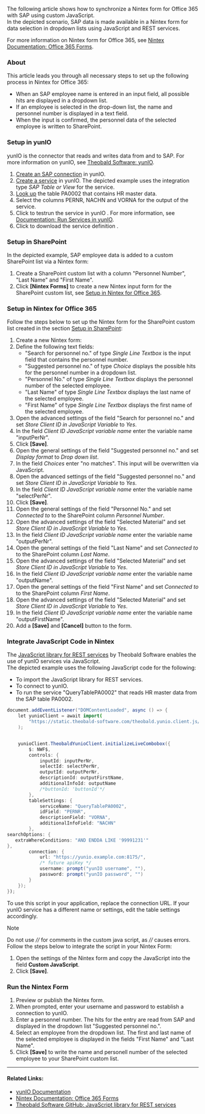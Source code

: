 The following article shows how to synchronize a Nintex form for Office 365 with SAP using custom JavaScript.\
In the depicted scenario, SAP data is made available in a Nintex form for data selection in dropdown lists using JavaScript and REST services.

For more information on Nintex form for Office 365, see [Nintex Documentation: Office 365 Forms](https://help.nintex.com/en-US/office365/Forms/DesignForms.htm).

### About

This article leads you through all necessary steps to set up the following process in Nintex for Office 365:

- When an SAP employee name is entered in an input field, all possible hits are displayed in a dropdown list.
- If an employee is selected in the drop-down list, the name and personnel number is displayed in a text field.
- When the input is confirmed, the personnel data of the selected employee is written to SharePoint.

### Setup in yunIO

yunIO is the connector that reads and writes data from and to SAP. For more information on yunIO, see [Theobald Software: yunIO](https://theobald-software.com/en/yunio/).

1. [Create an SAP connection](../../getting-started/#connect-to-sap) in yunIO.
1. [Create a service](../../getting-started/#create-a-service) in yunIO. The depicted example uses the integration type *SAP Table or View* for the service.
1. [Look up](../../documentation/tables-and-views/#look-up-an-sap-table-or-view) the table PA0002 that contains HR master data.
1. Select the columns PERNR, NACHN and VORNA for the output of the service.
1. Click to testrun the service in yunIO . For more information, see [Documentation: Run Services in yunIO](../../documentation/run-services/#run-services-in-yunio).
1. Click to download the service definition .

### Setup in SharePoint

In the depicted example, SAP employee data is added to a custom SharePoint list via a Nintex form:

1. Create a SharePoint custom list with a column "Personnel Number", "Last Name" and "First Name".
1. Click **[Nintex Forms]** to create a new Nintex input form for the SharePoint custom list, see [Setup in Nintex for Office 365](#setup-in-nintex-for-office-365).

### Setup in Nintex for Office 365

Follow the steps below to set up the Nintex form for the SharePoint custom list created in the section [Setup in SharePoint](#setup-in-sharepoint):

1. Create a new Nintex form:
1. Define the following text fields:
   - "Search for personnel no." of type *Single Line Textbox* is the input field that contains the personnel number.
   - "Suggested personnel no." of type *Choice* displays the possible hits for the personnel number in a dropdown list.
   - "Personnel No." of type *Single Line Textbox* displays the personnel number of the selected employee.
   - "Last Name" of type *Single Line Textbox* displays the last name of the selected employee.
   - "First Name" of type *Single Line Textbox* displays the first name of the selected employee.
1. Open the advanced settings of the field "Search for personnel no." and set *Store Client ID in JavaScript Variable* to *Yes*.
1. In the field *Client ID JavaScript variable name* enter the variable name "inputPerNr".
1. Click **[Save]**.
1. Open the general settings of the field "Suggested personnel no." and set *Display format* to *Drop down list*.
1. In the field *Choices* enter "no matches". This input will be overwritten via JavaScript.
1. Open the advanced settings of the field "Suggested personnel no." and set *Store Client ID in JavaScript Variable* to *Yes*.
1. In the field *Client ID JavaScript variable name* enter the variable name "selectPerNr".
1. Click **[Save]**.
1. Open the general settings of the field "Personnel No." and set *Connected to* to the SharePoint column *Personnel Number*.
1. Open the advanced settings of the field "Selected Material" and set *Store Client ID in JavaScript Variable* to *Yes*.
1. In the field *Client ID JavaScript variable name* enter the variable name "outputPerNr".
1. Open the general settings of the field "Last Name" and set *Connected to* to the SharePoint column *Last Name*.
1. Open the advanced settings of the field "Selected Material" and set *Store Client ID in JavaScript Variable* to *Yes*.
1. In the field *Client ID JavaScript variable name* enter the variable name "outputName".
1. Open the general settings of the field "First Name" and set *Connected to* to the SharePoint column *First Name*.
1. Open the advanced settings of the field "Selected Material" and set *Store Client ID in JavaScript Variable* to *Yes*.
1. In the field *Client ID JavaScript variable name* enter the variable name "outputFirstName".
1. Add a **[Save]** and **[Cancel]** button to the form.

### Integrate JavaScript Code in Nintex

The [JavaScript library for REST services](https://github.com/theobald-software/static.theobald-software.github.io/tree/main/theobald.yunio.client.js) by Theobald Software enables the use of yunIO services via JavaScript.\
The depicted example uses the following JavaScript code for the following:

- To import the JavaScript library for REST services.
- To connect to yunIO.
- To run the service "QueryTablePA0002" that reads HR master data from the SAP table PA0002.

```java
document.addEventListener("DOMContentLoaded", async () => {
    let yunioClient = await import(
        "https://static.theobald-software.com/theobald.yunio.client.js/dist/theobald.yunio.client.js"
    );


    yunioClient.TheobaldYunioClient.initializeLiveCombobox({
        $: NWF$,
        controls: {
            inputId: inputPerNr,
            selectId: selectPerNr,            
            outputId: outputPerNr,
            descriptionId: outputFirstName,
            additionalInfoId: outputName 
            /*buttonId: 'buttonId'*/
        },
        tableSettings: {
            serviceName: "QueryTablePA0002",
            idField: "PERNR",
            descriptionField: "VORNA",
            additionalInfoField: "NACHN"           
        },
searchOptions: {
   extraWhereConditions: "AND ENDDA LIKE '99991231'"
},
        connection: {
            url: "https://yunio.example.com:8175/",
            /* future apiKey */
            username: prompt("yunIO username", ""),
            password: prompt("yunIO password", "")
        }
    });
});

```

To use this script in your application, replace the connection URL. If your yunIO service has a different name or settings, edit the table settings accordingly.

Note

Do not use *//* for comments in the custom java script, as *//* causes errors. Follow the steps below to integrate the script in your Nintex Form:

1. Open the settings of the Nintex form and copy the JavaScript into the field **Custom JavaScript**.
1. Click **[Save]**.

### Run the Nintex Form

1. Preview or publish the Nintex form.
1. When prompted, enter your username and password to establish a connection to yunIO.
1. Enter a personnel number. The hits for the entry are read from SAP and displayed in the dropdown list "Suggested personnel no.".
1. Select an employee from the dropdown list. The first and last name of the selected employee is displayed in the fields "First Name" and "Last Name".
1. Click **[Save]** to write the name and personell number of the selected employee to your SharePoint custom list.

______________________________________________________________________

#### Related Links:

- [yunIO Documentation](../../documentation/introduction/)
- [Nintex Documentation: Office 365 Forms](https://help.nintex.com/en-US/office365/Forms/DesignForms.htm)
- [Theobald Software GitHub: JavaScript library for REST services](https://github.com/theobald-software/static.theobald-software.github.io/tree/main/theobald.yunio.client.js)
